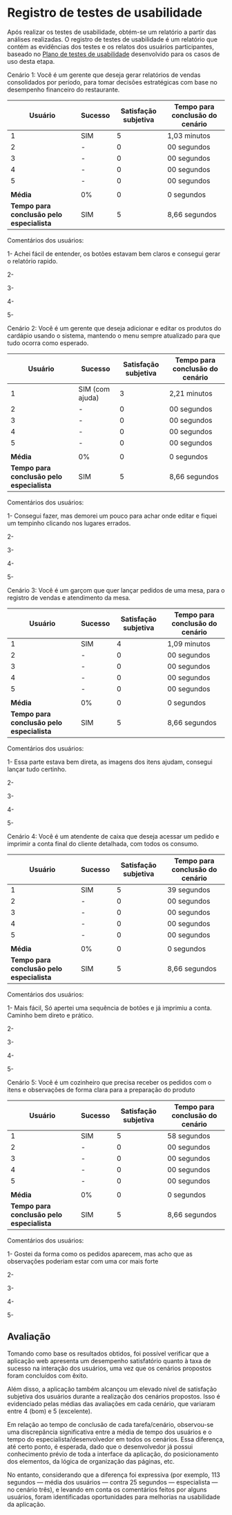 # Registro de testes de usabilidade

Após realizar os testes de usabilidade, obtém-se um relatório a partir das análises realizadas. O registro de testes de usabilidade é um relatório que contém as evidências dos testes e os relatos dos usuários participantes, baseado no <a href="09-Plano-testes-usabilidade.md"> Plano de testes de usabilidade</a> desenvolvido para os casos de uso desta etapa.

Cenário 1: Você é um gerente que deseja gerar relatórios de vendas consolidados por período, para tomar decisões estratégicas com base no desempenho financeiro do restaurante.

| Usuário | Sucesso | Satisfação subjetiva | Tempo para conclusão do cenário |
|---------|-----------------|----------------------|---------------------------------|
| 1       | SIM             | 5                    | 1,03 minutos                  |
| 2       | -             | 0                    | 00 segundos                  |
| 3       | -             | 0                    | 00 segundos                  |
| 4       | -             | 0                    | 00 segundos                  |
| 5       | -             | 0                    | 00 segundos                  |
|  |  |  |  |
| **Média**     | 0%           | 0                | 0 segundos                           |
| **Tempo para conclusão pelo especialista** | SIM | 5 | 8,66 segundos |


Comentários dos usuários:

1- Achei fácil de entender, os botões estavam bem claros e consegui gerar o relatório rapido.

2-

3-

4-

5-



Cenário 2: Você é um gerente que deseja adicionar e editar os produtos do cardápio usando o sistema, mantendo o menu sempre atualizado para que tudo ocorra como esperado.

| Usuário | Sucesso | Satisfação subjetiva | Tempo para conclusão do cenário |
|---------|-----------------|----------------------|---------------------------------|
| 1       | SIM (com ajuda)             | 3                    | 2,21 minutos                 |
| 2       | -             | 0                    | 00 segundos                  |
| 3       | -             | 0                    | 00 segundos                  |
| 4       | -             | 0                    | 00 segundos                  |
| 5       | -             | 0                    | 00 segundos                  |
|  |  |  |  |
| **Média**     | 0%           | 0                | 0 segundos                           |
| **Tempo para conclusão pelo especialista** | SIM | 5 | 8,66 segundos |


Comentários dos usuários:

1- Consegui fazer, mas demorei um pouco para achar onde editar e fiquei um tempinho clicando nos lugares errados.

2-

3-

4-

5-



Cenário 3: Você é um garçom que quer lançar pedidos de uma mesa, para o registro de vendas e atendimento da mesa.

| Usuário | Sucesso | Satisfação subjetiva | Tempo para conclusão do cenário |
|---------|-----------------|----------------------|---------------------------------|
| 1       | SIM             | 4                    | 1,09 minutos                  |
| 2       | -             | 0                    | 00 segundos                  |
| 3       | -             | 0                    | 00 segundos                  |
| 4       | -             | 0                    | 00 segundos                  |
| 5       | -             | 0                    | 00 segundos                  |
|  |  |  |  |
| **Média**     | 0%           | 0                | 0 segundos                           |
| **Tempo para conclusão pelo especialista** | SIM | 5 | 8,66 segundos |


Comentários dos usuários:

1- Essa parte estava bem direta, as imagens dos itens ajudam, consegui lançar tudo certinho.

2-

3-

4-

5-


Cenário 4: Você é um atendente de caixa que deseja acessar um pedido e imprimir a conta final do cliente detalhada, com todos os consumo.

| Usuário | Sucesso | Satisfação subjetiva | Tempo para conclusão do cenário |
|---------|-----------------|----------------------|---------------------------------|
| 1       | SIM             | 5                    | 39 segundos                  |
| 2       | -             | 0                    | 00 segundos                  |
| 3       | -             | 0                    | 00 segundos                  |
| 4       | -             | 0                    | 00 segundos                  |
| 5       | -             | 0                    | 00 segundos                  |
|  |  |  |  |
| **Média**     | 0%           | 0                | 0 segundos                           |
| **Tempo para conclusão pelo especialista** | SIM | 5 | 8,66 segundos |


Comentários dos usuários:

1- Mais fácil, Só apertei uma sequência de botões e já imprimiu a conta. Caminho bem direto e prático.

2-

3-

4-

5-



Cenário 5: Você é um cozinheiro que precisa receber os pedidos com o itens e observações de forma clara para a preparação do produto

| Usuário | Sucesso | Satisfação subjetiva | Tempo para conclusão do cenário |
|---------|-----------------|----------------------|---------------------------------|
| 1       | SIM             | 5                    | 58 segundos                  |
| 2       | -             | 0                    | 00 segundos                  |
| 3       | -             | 0                    | 00 segundos                  |
| 4       | -             | 0                    | 00 segundos                  |
| 5       | -             | 0                    | 00 segundos                  |
|  |  |  |  |
| **Média**     | 0%           | 0                | 0 segundos                           |
| **Tempo para conclusão pelo especialista** | SIM | 5 | 8,66 segundos |


Comentários dos usuários:

1- Gostei da forma como os pedidos aparecem, mas acho que as observações poderiam estar com uma cor mais forte

2-

3-

4-

5-


## Avaliação 

Tomando como base os resultados obtidos, foi possível verificar que a aplicação web apresenta um desempenho satisfatório quanto à taxa de sucesso na interação dos usuários, uma vez que os cenários propostos foram concluídos com êxito.

Além disso, a aplicação também alcançou um elevado nível de satisfação subjetiva dos usuários durante a realização dos cenários propostos. Isso é evidenciado pelas médias das avaliações em cada cenário, que variaram entre 4 (bom) e 5 (excelente).

Em relação ao tempo de conclusão de cada tarefa/cenário, observou-se uma discrepância significativa entre a média de tempo dos usuários e o tempo do especialista/desenvolvedor em todos os cenários. Essa diferença, até certo ponto, é esperada, dado que o desenvolvedor já possui conhecimento prévio de toda a interface da aplicação, do posicionamento dos elementos, da lógica de organização das páginas, etc.

No entanto, considerando que a diferença foi expressiva (por exemplo, 113 segundos — média dos usuários — contra 25 segundos — especialista — no cenário três), e levando em conta os comentários feitos por alguns usuários, foram identificadas oportunidades para melhorias na usabilidade da aplicação.
